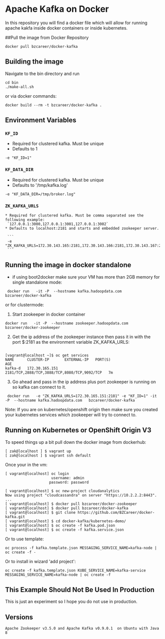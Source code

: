 Apache Kafka on Docker
==========

In this repository you will find a docker file which will allow for running apache kakfa inside docker containers or inside kubernetes.


##Pull the image from Docker Repository
```
docker pull bzcareer/docker-kafka
```

## Building the image
Navigate to the bin directory and run
```
cd bin
./make-all.sh
```

or via docker commands:

```
docker build --rm -t bzcareer/docker-kafka .
```
## Environment Variables

### `KF_ID`
  * Required for clustered kafka. Must be unique
  * Defaults to 1

   ```
   -e "KF_ID=1"
   ```

### `KF_DATA_DIR`
  * Required for clustered kafka. Must be unique
  * Defaults to '/tmp/kafka.log'

   ```
   -e "KF_DATA_DIR=/tmp/broker.log"
   ```

### `ZK_KAFKA_URLS`
    * Required for clustered kafka. Must be comma separated see the following example:
     `127.0.0.1:3000,127.0.0.1:3001,127.0.0.1:3002`
    * Defaults to localhost:2181 and starts and embedded zookeeper server.

     ```
     -e "ZK_KAFKA_URLS=172.30.143.165:2181,172.30.143.166:2181,172.30.143.167:2181"
     ```

## Running the image in docker standalone

* if using boot2docker make sure your VM has more than 2GB memory
for single standalone mode:
```
 docker run   -it -P  --hostname kafka.hadoopdata.com   bzcareer/docker-kafka
```
or for clustermode:

1. Start zookeeper in docker container
```
docker run   -it -P  --hostname zookeeper.hadoopdata.com   bzcareer/docker-zookeeper
```
2. Get the ip address of the zookeeper instance then pass it in with the port $<IP>:2181 as the environment variable ZK_KAFKA_URLS:
```

[vagrant@localhost ~]$ oc get services
NAME      CLUSTER-IP       EXTERNAL-IP   PORT(S)                                        AGE
kafka-d   172.30.165.151                 2181/TCP,2888/TCP,3888/TCP,8080/TCP,9092/TCP   7m
```
3. Go ahead and pass in the ip address plus port zookeeper is running on so kafka can connect to it.

```
 docker run   -e "ZK_KAFKA_URLS=172.30.165.151:2181" -e "KF_ID=1" -it -P  --hostname kafka.hadoopdata.com   bzcareer/docker-kafka
```

Note: If you are on kubernetes/openshift origin then make sure you created your kubernetes services which zookeeper will try to connect to.


## Running on Kubernetes or OpenShift Origin V3

To speed things up a bit pull down the docker image from dockerhub:
```
[ zak@localhost ] $ vagrant up
[ zak@localhost ] $ vagrant ssh default
```
Once your in the vm:
```
[ vagrant@localhost] oc login
                     username: admin
                    password: password
```

```
[ vagrant@localhost] $ oc new-project cloudanalytics
Now using project "cloudcassandra" on server "https://10.2.2.2:8443".
...
[ vagrant@localhost] $ docker pull bzcareer/docker-zookeeper
[ vagrant@localhost] $ docker pull bzcareer/docker-kafka
[ vagrant@localhost] $ git clone https://github.com/BZCareer/docker-kafka.git
[ vagrant@localhost] $ cd docker-kafka/kubernetes-demo/
[ vagrant@localhost] $ oc create -f kafka.pod.json
[ vagrant@localhost] $ oc create -f kafka.service.json
```

Or to use template:

```
oc process -f kafka.template.json MESSAGING_SERVICE_NAME=kafka-node | oc create -f -

```
Or to install in wizard 'add project':
```
oc create -f kafka.template.json KUBE_SERVICE_NAME=kafka-service MESSAGING_SERVICE_NAME=kafka-node | oc create -f

```


## This Example Should Not Be Used In Production

This is just an experiment so I hope you do not use in production.

## Versions
```
Apache Zookeeper v3.5.0 and Apache Kafka v0.9.0.1  on Ubuntu with Java 8
```
